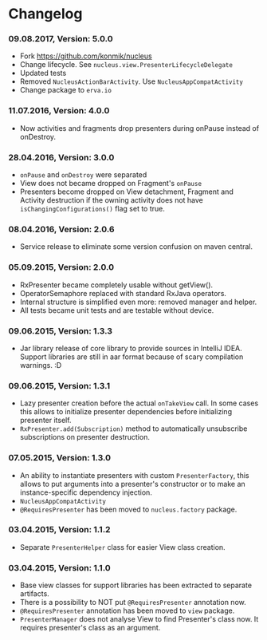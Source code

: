 # Changelog

### 09.08.2017, Version: 5.0.0

* Fork https://github.com/konmik/nucleus
* Change lifecycle. See `nucleus.view.PresenterLifecycleDelegate` 
* Updated tests
* Removed `NucleusActionBarActivity`. Use `NucleusAppCompatActivity`
* Change package to `erva.io`

### 11.07.2016, Version: 4.0.0

* Now activities and fragments drop presenters during onPause instead of onDestroy.

### 28.04.2016, Version: 3.0.0

* `onPause` and `onDestroy` were separated
* View does not became dropped on Fragment's `onPause`
* Presenters become dropped on View detachment, Fragment and Activity destruction if the
 owning activity does not have `isChangingConfigurations()` flag set to true.

### 08.04.2016, Version: 2.0.6

* Service release to eliminate some version confusion on maven central.

### 05.09.2015, Version: 2.0.0

* RxPresenter became completely usable without getView().
* OperatorSemaphore replaced with standard RxJava operators.
* Internal structure is simplified even more: removed manager and helper.
* All tests became unit tests and are testable without device.

### 09.06.2015, Version: 1.3.3

* Jar library release of core library to provide sources in IntelliJ IDEA.
 Support libraries are still in aar format because of scary compilation warnings. :D

### 09.06.2015, Version: 1.3.1

* Lazy presenter creation before the actual `onTakeView` call. In some cases this allows to initialize
  presenter dependencies before initializing presenter itself.
* `RxPresenter.add(Subscription)` method to automatically unsubscribe subscriptions on presenter destruction.

### 07.05.2015, Version: 1.3.0

* An ability to instantiate presenters with custom `PresenterFactory`, this allows
  to put arguments into a presenter's constructor or to make an instance-specific
  dependency injection.
* `NucleusAppCompatActivity`
* `@RequiresPresenter` has been moved to `nucleus.factory` package.

### 03.04.2015, Version: 1.1.2

* Separate `PresenterHelper` class for easier View class creation.

### 03.04.2015, Version: 1.1.0

* Base view classes for support libraries has been extracted to separate artifacts.
* There is a possibility to NOT put `@RequiresPresenter` annotation now.
* `@RequiresPresenter` annotation has been moved to `view` package.
* `PresenterManager` does not analyse View to find Presenter's class now. It requires presenter's class as an argument.
